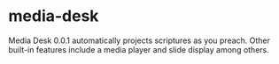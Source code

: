 # media-desk
Media Desk 0.0.1 automatically projects scriptures as you preach. Other built-in features include a media player and slide display among others. 
